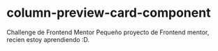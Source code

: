 # column-preview-card-component
Challenge de Frontend Mentor
Pequeño proyecto de Frontend mentor, recien estoy aprendiendo :D.

